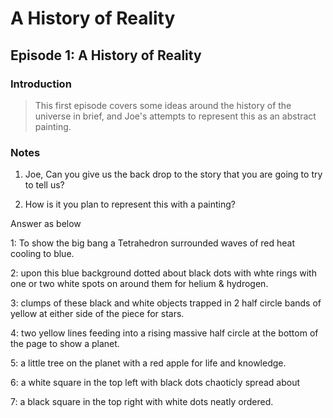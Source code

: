 A History of Reality
====================
Episode 1: A History of Reality
-------------------------------

### Introduction
> This first episode covers some ideas around the history of the universe in brief, and Joe's attempts to represent this as an abstract painting.

### Notes
1. Joe, Can you give us the back drop to the story that you are going to try to tell us?

2. How is it you plan to represent this with a painting?

Answer as below

1: To show the big bang a Tetrahedron surrounded waves of red heat cooling to blue.

2: upon this blue background dotted about black dots with whte rings with one or two white spots on around them for helium & hydrogen.

3: clumps of these black and white objects trapped in 2 half circle bands of yellow at either side of the piece for stars.

4: two yellow lines feeding into a rising massive half circle at the bottom of the page to show a planet.

5: a little tree on the planet with a red apple for life and knowledge.

6: a white square in the top left with black dots chaoticly spread about

7: a black square in the top right with white dots neatly ordered.



